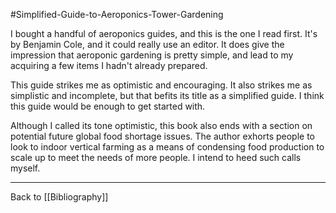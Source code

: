 #Simplified-Guide-to-Aeroponics-Tower-Gardening

I bought a handful of aeroponics guides, and this is the one I read first.  It's by Benjamin Cole, and it could really use an editor.  It does give the impression that aeroponic gardening is pretty simple, and lead to my acquiring a few items I hadn't already prepared.

This guide strikes me as optimistic and encouraging.  It also strikes me as simplistic and incomplete, but that befits its title as a simplified guide.  I think this guide would be enough to get started with.

Although I called its tone optimistic, this book also ends with a section on potential future global food shortage issues.  The author exhorts people to look to indoor vertical farming as a means of condensing food production to scale up to meet the needs of more people.  I intend to heed such calls myself.

---
Back to [[Bibliography]]